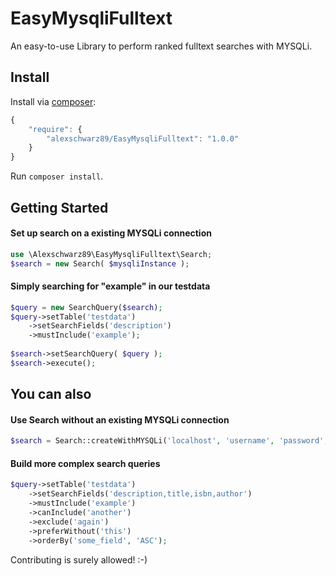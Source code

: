 # EasyMysqliFulltext
An easy-to-use Library to perform ranked fulltext searches with MYSQLi.

## Install

Install via [composer](https://getcomposer.org):

```javascript
{
    "require": {
        "alexschwarz89/EasyMysqliFulltext": "1.0.0"
    }
}
```

Run `composer install`.

## Getting Started

#### Set up search on a existing MYSQLi connection
```php
use \Alexschwarz89\EasyMysqliFulltext\Search;
$search = new Search( $mysqliInstance );
```

#### Simply searching for "example" in our testdata

```php
$query = new SearchQuery($search);
$query->setTable('testdata')
    ->setSearchFields('description')
    ->mustInclude('example');
    
$search->setSearchQuery( $query );
$search->execute();
```

## You can also

#### Use Search without an existing MYSQLi connection
```php
$search = Search::createWithMYSQLi('localhost', 'username', 'password', 'dbname');
```

#### Build more complex search queries
```php
$query->setTable('testdata') 
    ->setSearchFields('description,title,isbn,author')
    ->mustInclude('example')
    ->canInclude('another')
    ->exclude('again')
    ->preferWithout('this')
    ->orderBy('some_field', 'ASC');
```

Contributing is surely allowed! :-)

